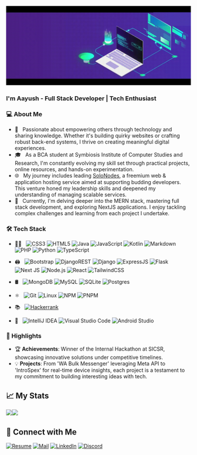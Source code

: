 <div align="center">
<img src="/new_banner.gif" width="600">
</div>  

### I'm Aayush - Full Stack Developer | Tech Enthusiast

### 💻 About Me

- 🌟 &nbsp; Passionate about empowering others through technology and sharing knowledge. Whether it's building quirky websites or crafting robust back-end systems, I thrive on creating meaningful digital experiences.
- 🎓 &nbsp; As a BCA student at Symbiosis Institute of Computer Studies and Research, I'm constantly evolving my skill set through practical projects, online resources, and hands-on experimentation.
- 🌐 &nbsp; My journey includes leading [SoloNodes](https://solonodes.net), a freemium web & application hosting service aimed at supporting budding developers. This venture honed my leadership skills and deepened my understanding of managing scalable services.
- 🧠 &nbsp; Currently, I'm delving deeper into the MERN stack, mastering full stack development, and exploring NextJS applications. I enjoy tackling complex challenges and learning from each project I undertake.

### 🛠 Tech Stack

- 👨‍💻 &nbsp;
  ![CSS3](https://img.shields.io/badge/css3-%231572B6.svg?style=flat&logo=css3&logoColor=white)
  ![HTML5](https://img.shields.io/badge/html5-%23E34F26.svg?style=flat&logo=html5&logoColor=white)
  ![Java](https://img.shields.io/badge/java-%23ED8B00.svg?style=flat&logo=openjdk&logoColor=white)
  ![JavaScript](https://img.shields.io/badge/javascript-%23323330.svg?style=flat&logo=javascript&logoColor=%23F7DF1E)
  ![Kotlin](https://img.shields.io/badge/kotlin-%237F52FF.svg?style=flat&logo=kotlin&logoColor=white)
  ![Markdown](https://img.shields.io/badge/markdown-%23000000.svg?style=flat&logo=markdown&logoColor=white)
  ![PHP](https://img.shields.io/badge/php-%23777BB4.svg?style=flat&logo=php&logoColor=white)
  ![Python](https://img.shields.io/badge/python-3670A0?style=flat&logo=python&logoColor=ffdd54)
  ![TypeScript](https://img.shields.io/badge/typescript-%23007ACC.svg?style=flat&logo=typescript&logoColor=white)

- 🖨️ &nbsp;
  ![Bootstrap](https://img.shields.io/badge/bootstrap-%238511FA.svg?style=flat&logo=bootstrap&logoColor=white)
  ![DjangoREST](https://img.shields.io/badge/DJANGO-REST-ff1709?style=flat&logo=django&logoColor=white&color=ff1709&labelColor=gray)
  ![Django](https://img.shields.io/badge/django-%23092E20.svg?style=flat&logo=django&logoColor=white)
  ![ExpressJS](https://img.shields.io/badge/Express.js-404D59?style=flat)
  ![Flask](https://img.shields.io/badge/flask-%23000.svg?style=flat&logo=flask&logoColor=white)
  ![Next JS](https://img.shields.io/badge/Next-black?style=flat&logo=next.js&logoColor=white)
  ![Node.js](https://img.shields.io/badge/-Node.js-333333?style=flat&logo=node.js)
  ![React](https://img.shields.io/badge/react-%2320232a.svg?style=flat&logo=react&logoColor=%2361DAFB)
  ![TailwindCSS](https://img.shields.io/badge/tailwindcss-%2338B2AC.svg?style=flat&logo=tailwind-css&logoColor=white)

- 🛢 &nbsp;
  ![MongoDB](https://img.shields.io/badge/MongoDB-%234ea94b.svg?style=flat&logo=mongodb&logoColor=white)
  ![MySQL](https://img.shields.io/badge/MySQL-00000F?style=flat&logo=mysql&logoColor=white)
  ![SQLite](https://img.shields.io/badge/sqlite-%2307405e.svg?style=flat&logo=sqlite&logoColor=white)
  ![Postgres](https://img.shields.io/badge/postgres-%23316192.svg?style=flat&logo=postgresql&logoColor=white)

- ⚛ &nbsp;
  ![Git](https://img.shields.io/badge/-Git-333333?style=flat&logo=git)
  ![Linux](https://img.shields.io/badge/Linux-FCC624?style=flat&logo=linux&logoColor=black)
  ![NPM](https://img.shields.io/badge/NPM-%23000000.svg?style=flat&logo=npm&logoColor=white)
  ![PNPM](https://img.shields.io/badge/pnpm-%234a4a4a.svg?style=flat&logo=pnpm&logoColor=f69220)

- 📚 &nbsp;
  [![Hackerrank](https://img.shields.io/badge/-Hackerrank-2EC866?style=flat&logo=HackerRank&logoColor=white)](https://www.hackerrank.com/profile/aayushgoel05)

- 🔧 &nbsp;
  ![IntelliJ IDEA](https://img.shields.io/badge/IntelliJIDEA-000000.svg?style=flat&logo=intellij-idea&logoColor=white)
  ![Visual Studio Code](https://img.shields.io/badge/-Visual%20Studio%20Code-333333?style=flat&logo=visual-studio-code&logoColor=007ACC)
  ![Android Studio](https://img.shields.io/badge/android%20studio-346ac1?style=flat&logo=android%20studio&logoColor=white)

### 🌟 Highlights

- 🏆 **Achievements**: Winner of the Internal Hackathon at SICSR, showcasing innovative solutions under competitive timelines.
- 💡 **Projects**: From 'WA Bulk Messenger' leveraging Meta API to 'IntroSpex' for real-time device insights, each project is a testament to my commitment to building interesting ideas with tech.

## 📈 My Stats

<div style="display: flex; flex-direction=row; flex-wrap=wrap; gap=35px;">
  <a href="https://github.com/Aayush-683">
    <picture>
      <source
        srcset="https://github-readme-stats-7nlo.onrender.com?username=Aayush-683&theme=catppuccin_mocha&show_icons=true&hide_border=false&count_private=true&rank_icon=percentile&custom_title=Github Stats"
        media="(prefers-color-scheme: dark)"
      />
      <source
        srcset="https://github-readme-stats-7nlo.onrender.com?username=Aayush-683&theme=catppuccin_latte&show_icons=true&hide_border=false&count_private=true&rank_icon=percentile&custom_title=Github Stats"
        media="(prefers-color-scheme: light), (prefers-color-scheme: no-preference)"
      />
      <img height="200em" src="https://github-readme-stats-7nlo.onrender.com?username=Aayush-683&show_icons=true" />
    </picture>
  </a>
  <a href="https://github.com/Aayush-683">
    <picture>
      <source
        srcset="https://github-readme-stats-7nlo.onrender.com/top-langs/?username=Aayush-683&theme=catppuccin_mocha&show_icons=true&hide_border=false&layout=donut&size_weight=0.5&count_weight=0.5"
        media="(prefers-color-scheme: dark)"
      />
      <source
        srcset="https://github-readme-stats-7nlo.onrender.com/top-langs/?username=Aayush-683&theme=catppuccin_latte&show_icons=true&hide_border=false&layout=donut&size_weight=0.5&count_weight=0.5"
        media="(prefers-color-scheme: light), (prefers-color-scheme: no-preference)"
      />
      <img height="200em" src="https://github-readme-stats-7nlo.onrender.com/top-langs/?username=Aayush-683&show_icons=true" />
    </picture>
  </a>
</div>

## 🤝 Connect with Me

[![Resume](https://img.shields.io/badge/My%20Resume-%23000000.svg?style=for-the-badge&logo=readthedocs&logoColor=white)](https://aayush-683.github.io/resume)
[![Mail](https://img.shields.io/badge/Email-D14836?style=for-the-badge&logo=gmail&logoColor=white)](mailto:aayushgoel683@outlook.com)
[![LinkedIn](https://img.shields.io/badge/Linkedin-%230077B5.svg?style=for-the-badge&logo=linkedin&logoColor=white)](https://linkedin.com/in/goel-aayush)
[![Discord](https://img.shields.io/badge/Discord-%235865F2.svg?style=for-the-badge&logo=discord&logoColor=white)](https://discord.com/users/486486355157843979)
